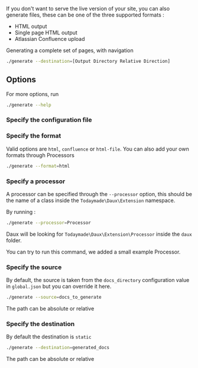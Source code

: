 
If you  don't want to serve the live version of your site, you can also generate files, these can be one of the three supported formats :

- HTML output
- Single page HTML output
- Atlassian Confluence upload

Generating a complete set of pages, with navigation

```bash
./generate --destination=[Output Directory Relative Direction]
```

## Options

For more options, run 

```bash
./generate --help
```

### Specify the configuration file

### Specify the format

Valid options are `html`, `confluence` or `html-file`.
You can also add your own formats through Processors

```bash
./generate --format=html
```

### Specify a processor

A processor can be specified through the  `--processor` option, this should be the name of a class inside the `Todaymade\Daux\Extension` namespace.

By running :

```bash
./generate --processor=Processor
```

Daux will be looking for `Todaymade\Daux\Extension\Processor` inside the `daux` folder.

You can try to run this command, we added a small example Processor.

### Specify the source

By default, the source is taken from the `docs_directory` configuration value in `global.json` but you can override it here.

```bash
./generate --source=docs_to_generate
```

The path can be absolute or relative

### Specify the destination

By default the destination is `static`

```bash
./generate --destination=generated_docs
```

The path can be absolute or relative
